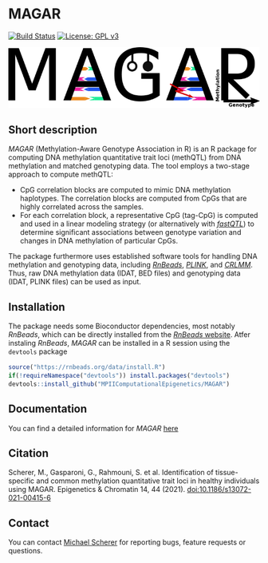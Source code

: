 # MAGAR
[![Build Status](https://travis-ci.org/MPIIComputationalEpigenetics/MAGAR.svg?branch=master)](https://travis-ci.org/MPIIComputationalEpigenetics/MAGAR)
[![License: GPL v3](https://img.shields.io/badge/License-GPLv3-blue.svg)](https://www.gnu.org/licenses/gpl-3.0)

![](https://github.com/MPIIComputationalEpigenetics/methQTL.data/raw/master/pictures/logo.png)

## Short description
*MAGAR* (Methylation-Aware Genotype Association in R) is an R package for computing DNA methylation quantitative trait loci (methQTL) from DNA methylation and matched genotyping data. The tool employs a two-stage approach to compute methQTL:

- CpG correlation blocks are computed to mimic DNA methylation haplotypes. The correlation blocks are computed from CpGs that are highly correlated across the samples.
- For each correlation block, a representative CpG (tag-CpG) is computed and used in a linear modeling strategy (or alternatively with [*fastQTL*](http://fastqtl.sourceforge.net/)) to determine significant associations between genotype variation and changes in DNA methylation of particular CpGs.

The package furthermore uses established software tools for handling DNA methylation and genotyping data, including [*RnBeads*](https://rnbeads.org), [*PLINK*](http://zzz.bwh.harvard.edu/plink/), and [*CRLMM*](https://www.bioconductor.org/packages/release/bioc/html/crlmm.html). Thus, raw DNA methylation data (IDAT, BED files) and genotyping data (IDAT, PLINK files) can be used as input.

## Installation
The package needs some Bioconductor dependencies, most notably *RnBeads*, which can be directly installed from the [*RnBeads* website](https://rnbeads.org). Atfer instaling *RnBeads*, *MAGAR* can be installed in a R session using the ```devtools``` package

```r
source("https://rnbeads.org/data/install.R")
if(!requireNamespace("devtools")) install.packages("devtools")
devtools::install_github("MPIIComputationalEpigenetics/MAGAR")
```

## Documentation
You can find a detailed information for *MAGAR* [here](vignettes/MAGAR.Rmd)

## Citation
Scherer, M., Gasparoni, G., Rahmouni, S. et al. Identification of tissue-specific and common methylation quantitative trait loci in healthy individuals using MAGAR. Epigenetics & Chromatin 14, 44 (2021). [doi:10.1186/s13072-021-00415-6](https://doi.org/10.1186/s13072-021-00415-6)

## Contact
You can contact [Michael Scherer](mailto:michael.scherer@crg.eu) for reporting bugs, feature requests or questions.
